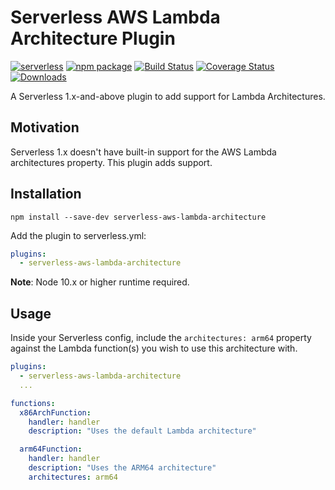 # Serverless AWS Lambda Architecture Plugin

[![serverless][sls-image]][sls-url]
[![npm package][npm-image]][npm-url]
[![Build Status][travis-image]][travis-url]
[![Coverage Status][coveralls-image]][coveralls-url]
[![Downloads][downloads-image]][npm-url]

A Serverless 1.x-and-above plugin to add support for Lambda Architectures.

## Motivation

Serverless 1.x doesn't have built-in support for the AWS Lambda architectures property. This plugin adds support.

## Installation

```
npm install --save-dev serverless-aws-lambda-architecture
```

Add the plugin to serverless.yml:

```yaml
plugins:
  - serverless-aws-lambda-architecture
```

**Note**: Node 10.x or higher runtime required.

## Usage

Inside your Serverless config, include the `architectures: arm64` property against the Lambda function(s) you wish to
use this architecture with.

```yaml
plugins:
  - serverless-aws-lambda-architecture
  ...

functions:
  x86ArchFunction:
    handler: handler
    description: "Uses the default Lambda architecture"

  arm64Function:
    handler: handler
    description: "Uses the ARM64 architecture"
    architectures: arm64
    
```

[sls-image]: http://public.serverless.com/badges/v3.svg
[sls-url]: http://www.serverless.com
[npm-image]: https://img.shields.io/npm/v/serverless-aws-lambda-architecture.svg
[npm-url]: http://npmjs.org/package/serverless-aws-lambda-architecture
[travis-image]: https://travis-ci.org/digio/serverless-aws-lambda-architecture.svg?branch=master
[travis-url]: https://travis-ci.org/digio/serverless-aws-lambda-architecture
[coveralls-image]: https://coveralls.io/repos/github/digio/serverless-aws-lambda-architecture/badge.svg?branch=master
[coveralls-url]: https://coveralls.io/github/digio/serverless-aws-lambda-architecture?branch=master
[downloads-image]: https://img.shields.io/npm/dm/serverless-aws-lambda-architecture.svg
